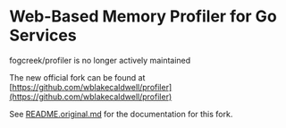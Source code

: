 Web-Based Memory Profiler for Go Services
=========================================

fogcreek/profiler is no longer actively maintained

The new official fork can be found at [https://github.com/wblakecaldwell/profiler](https://github.com/wblakecaldwell/profiler)

See [README.original.md](README.original.md) for the documentation for this fork.
